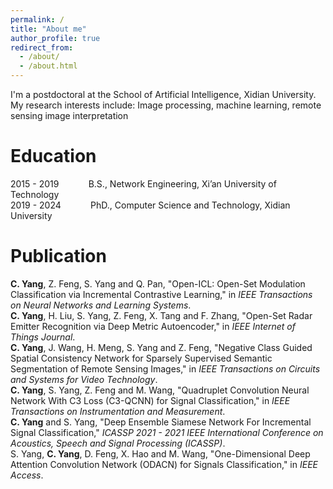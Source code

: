 ```yaml
---
permalink: /
title: "About me"
author_profile: true
redirect_from: 
  - /about/
  - /about.html
---
```

I'm a postdoctoral at the School of Artificial Intelligence, Xidian University. My research interests include: Image processing, machine learning, remote sensing image interpretation

Education
======
2015 - 2019&nbsp;&nbsp;&nbsp;&nbsp;&nbsp;&nbsp;&nbsp;&nbsp;&nbsp;&nbsp;&nbsp;&nbsp;B.S., Network Engineering, Xi’an University of Technology  
2019 - 2024&nbsp;&nbsp;&nbsp;&nbsp;&nbsp;&nbsp;&nbsp;&nbsp;&nbsp;&nbsp;&nbsp;&nbsp;PhD., Computer Science and Technology, Xidian University  

Publication
======
**C. Yang**, Z. Feng, S. Yang and Q. Pan, "Open-ICL: Open-Set Modulation Classification via Incremental Contrastive Learning," in *IEEE Transactions on Neural Networks and Learning Systems*.  
**C. Yang**, H. Liu, S. Yang, Z. Feng, X. Tang and F. Zhang, "Open-Set Radar Emitter Recognition via Deep Metric Autoencoder," in *IEEE Internet of Things Journal*.  
**C. Yang**, J. Wang, H. Meng, S. Yang and Z. Feng, "Negative Class Guided Spatial Consistency Network for Sparsely Supervised Semantic Segmentation of Remote Sensing Images," in *IEEE Transactions on Circuits and Systems for Video Technology*.  
**C. Yang**, S. Yang, Z. Feng and M. Wang, "Quadruplet Convolution Neural Network With C3 Loss (C3-QCNN) for Signal Classification," in *IEEE Transactions on Instrumentation and Measurement*.  
**C. Yang** and S. Yang, "Deep Ensemble Siamese Network For Incremental Signal Classification," *ICASSP 2021 - 2021 IEEE International Conference on Acoustics, Speech and Signal Processing (ICASSP)*.  
S. Yang, **C. Yang**, D. Feng, X. Hao and M. Wang, "One-Dimensional Deep Attention Convolution Network (ODACN) for Signals Classification," in *IEEE Access*.  
